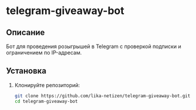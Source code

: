 # telegram-giveaway-bot

## Описание

Бот для проведения розыгрышей в Telegram с проверкой подписки и ограничением по IP-адресам.

## Установка

1. Клонируйте репозиторий:

   ```bash
   git clone https://github.com/lika-netizen/telegram-giveaway-bot.git
   cd telegram-giveaway-bot
